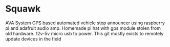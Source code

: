 # Squawk
AVA System
GPS based automated vehicle stop announcer using raspberry pi and adafruit audio amp. Homemade pi hat with gps module stolen from old hardware. 12v-5v micro usb to power. This git mostly exists to remotely update devices in the field
